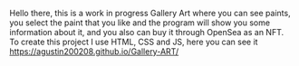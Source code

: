 Hello there, this is a work in progress Gallery Art where you can see paints, you select the paint that you like and the program will show you some information about it, and you also can buy it through OpenSea as an NFT. To create this project I use HTML, CSS and JS, here you can see it https://agustin200208.github.io/Gallery-ART/
